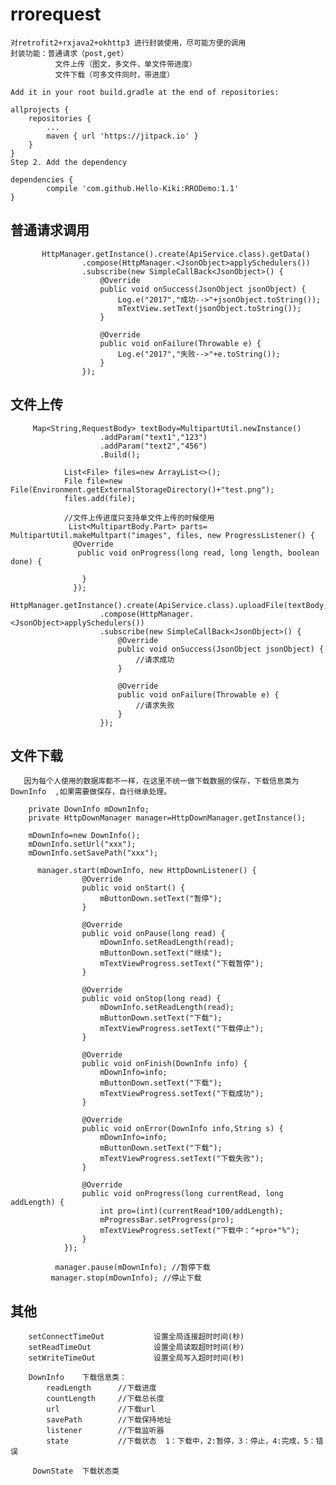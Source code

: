 # rrorequest

    对retrofit2+rxjava2+okhttp3 进行封装使用，尽可能方便的调用
    封装功能：普通请求（post,get）
              文件上传（图文，多文件，单文件带进度）
              文件下载（可多文件同时，带进度）

    Add it in your root build.gradle at the end of repositories:

	allprojects {
		repositories {
			...
			maven { url 'https://jitpack.io' }
		}
	}
    Step 2. Add the dependency

	dependencies {
	        compile 'com.github.Hello-Kiki:RRODemo:1.1'
	}


## 普通请求调用

           HttpManager.getInstance().create(ApiService.class).getData()
                    .compose(HttpManager.<JsonObject>applySchedulers())
                    .subscribe(new SimpleCallBack<JsonObject>() {
                        @Override
                        public void onSuccess(JsonObject jsonObject) {
                            Log.e("2017","成功-->"+jsonObject.toString());
                            mTextView.setText(jsonObject.toString());
                        }

                        @Override
                        public void onFailure(Throwable e) {
                            Log.e("2017","失败-->"+e.toString());
                        }
                    });


## 文件上传

         Map<String,RequestBody> textBody=MultipartUtil.newInstance()
                        .addParam("text1","123")
                        .addParam("text2","456")
                        .Build();

                List<File> files=new ArrayList<>();
                File file=new File(Environment.getExternalStorageDirectory()+"test.png");
                files.add(file);

                //文件上传进度只支持单文件上传的时候使用
                 List<MultipartBody.Part> parts= MultipartUtil.makeMultpart("images", files, new ProgressListener() {
                  @Override
                   public void onProgress(long read, long length, boolean done) {

                    }
                  });
                HttpManager.getInstance().create(ApiService.class).uploadFile(textBody,parts)
                        .compose(HttpManager.<JsonObject>applySchedulers())
                        .subscribe(new SimpleCallBack<JsonObject>() {
                            @Override
                            public void onSuccess(JsonObject jsonObject) {
                                //请求成功
                            }

                            @Override
                            public void onFailure(Throwable e) {
                                //请求失败
                            }
                        });

 ## 文件下载

       因为每个人使用的数据库都不一样，在这里不统一做下载数据的保存，下载信息类为  DownInfo  ,如果需要做保存，自行继承处理。

        private DownInfo mDownInfo;
        private HttpDownManager manager=HttpDownManager.getInstance();

        mDownInfo=new DownInfo();
        mDownInfo.setUrl("xxx");
        mDownInfo.setSavePath("xxx");

          manager.start(mDownInfo, new HttpDownListener() {
                    @Override
                    public void onStart() {
                        mButtonDown.setText("暂停");
                    }

                    @Override
                    public void onPause(long read) {
                        mDownInfo.setReadLength(read);
                        mButtonDown.setText("继续");
                        mTextViewProgress.setText("下载暂停");
                    }

                    @Override
                    public void onStop(long read) {
                        mDownInfo.setReadLength(read);
                        mButtonDown.setText("下载");
                        mTextViewProgress.setText("下载停止");
                    }

                    @Override
                    public void onFinish(DownInfo info) {
                        mDownInfo=info;
                        mButtonDown.setText("下载");
                        mTextViewProgress.setText("下载成功");
                    }

                    @Override
                    public void onError(DownInfo info,String s) {
                        mDownInfo=info;
                        mButtonDown.setText("下载");
                        mTextViewProgress.setText("下载失败");
                    }

                    @Override
                    public void onProgress(long currentRead, long addLength) {
                        int pro=(int)(currentRead*100/addLength);
                        mProgressBar.setProgress(pro);
                        mTextViewProgress.setText("下载中："+pro+"%");
                    }
                });

              manager.pause(mDownInfo); //暂停下载
             manager.stop(mDownInfo); //停止下载



 ## 其他
        setConnectTimeOut           设置全局连接超时时间(秒)
        setReadTimeOut              设置全局读取超时时间(秒)
        setWriteTimeOut             设置全局写入超时时间(秒)

        DownInfo    下载信息类：
            readLength      //下载进度
            countLength     //下载总长度
            url             //下载url
            savePath        //下载保持地址
            listener        //下载监听器
            state           //下载状态  1：下载中，2:暂停，3：停止，4:完成，5：错误

         DownState  下载状态类
